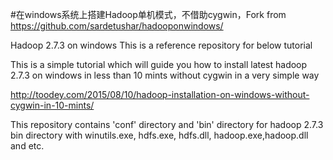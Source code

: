 
#在windows系统上搭建Hadoop单机模式，不借助cygwin，Fork from https://github.com/sardetushar/hadooponwindows/ 

Hadoop 2.7.3 on windows This is a reference repository for below tutorial

This is a simple tutorial which will guide you how to install latest hadoop 2.7.3 on windows in less than 10 mints without cygwin in a very simple way

http://toodey.com/2015/08/10/hadoop-installation-on-windows-without-cygwin-in-10-mints/


This repository contains 'conf' directory and 'bin' directory for hadoop 2.7.3 bin directory with winutils.exe, hdfs.exe, hdfs.dll, hadoop.exe,hadoop.dll and etc.

